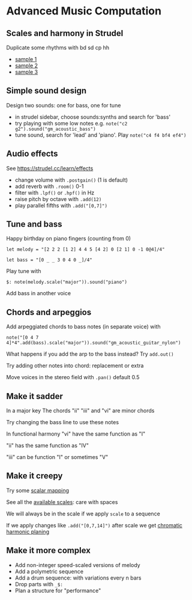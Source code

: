 # Advanced Music Computation
## Scales and harmony in Strudel 


Duplicate some rhythms with bd sd cp hh

- [sample 1](./sample1.mp3)
- [sample 2](./sample2.mp3)
- [sample 3](./sample3.mp3)


## Simple sound design

Design two sounds: one for bass, one for tune

- in strudel sidebar, choose sounds:synths and search for 'bass'
- try playing with some low notes e.g. `note("c2 g2").sound("gm_acoustic_bass")`
- tune sound, search for 'lead' and 'piano'. Play `note("c4 f4 bf4 ef4")`



## Audio effects

See <https://strudel.cc/learn/effects>
- change volume with `.postgain()` (1 is default)
- add reverb with `.room()` 0-1
- filter with `.lpf()` or `.hpf()` in Hz
- raise pitch by octave with `.add(12)`
- play parallel fifths with `.add("[0,7]")`


## Tune and bass

Happy birthday on piano fingers (counting from 0)

```
let melody = "[2 2 2 [1 2] 4 4 5 [4 2] 0 [2 1] 0 -1 0@4]/4"

let bass = "[0 _ _ 3 0 4 0 _]/4"
```

Play tune with

```
$: note(melody.scale("major")).sound("piano")
```

Add bass in another voice


## Chords and arpeggios

Add arpeggiated chords to bass notes (in separate voice) with

```
note("[0 4 7 4]*4".add(bass).scale("major")).sound("gm_acoustic_guitar_nylon")
```

What happens if you add the arp to the bass instead? Try `add.out()`

Try adding other notes into chord: replacement or extra

Move voices in the stereo field with `.pan()` default 0.5


## Make it sadder

In a major key The chords "ii" "iii" and "vi" are minor chords 

Try changing the bass line to use these notes

In functional harmony "vi" have the same function as "I"

"ii" has the same function as "IV"

"iii" can be function "I" or sometimes "V"


## Make it creepy

Try some [scalar mapping](https://youtu.be/raYkJq2eIlE?si=24LGSmMXhtxk9GSB)

See all the [available scales](https://github.com/tonaljs/tonal/blob/main/packages/scale-type/data.ts): care with spaces 

We will always be in the scale if we apply `scale` to a sequence

If we apply changes like `.add("[0,7,14]")` after scale we get [chromatic harmonic planing](https://youtu.be/tDPLt9u7gQ8?si=6hYjAKz_vHXcrwrx)


## Make it more complex

- Add non-integer speed-scaled versions of melody
- Add a polymetric sequence
- Add a drum sequence: with variations every n bars
- Drop parts with `_$:`
- Plan a structure for "performance"